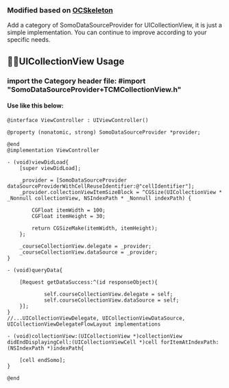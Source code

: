 ### Modified based on [OCSkeleton](https://github.com/mayqiyue/OCSkeleton)

Add a category of SomoDataSourceProvider for UICollectionView, it is just a simple implementation. You can continue to improve according to your specific needs.

## 👩‍💻UICollectionView Usage

### import the Category header file:  \#import \"SomoDataSourceProvider+TCMCollectionView.h\"

#### Use like this below:

```ObjC
@interface ViewController : UIViewController()

@property (nonatomic, strong) SomoDataSourceProvider *provider;

@end
@implementation ViewController

- (void)viewDidLoad{
    [super viewDidLoad];
    
    _provider = [SomoDataSourceProvider dataSourceProviderWithCellReuseIdentifier:@"cellIdentifier"];
    _provider.collectionViewItemSizeBlock = ^CGSize(UICollectionView * _Nonnull collectionView, NSIndexPath * _Nonnull indexPath) {
      
        CGFloat itemWidth = 100;
        CGFloat itemHeight = 30;

        return CGSizeMake(itemWidth, itemHeight);
    };
    
    _courseCollectionView.delegate = _provider;
    _courseCollectionView.dataSource = _provider;
}

- (void)queryData{

    [Request getDataSuccess:^(id responseObject){
       
            self.courseCollectionView.delegate = self;
            self.courseCollectionView.dataSource = self;
    }];
}
//...UICollectionViewDelegate, UICollectionViewDataSource, UICollectionViewDelegateFlowLayout implementations

- (void)collectionView:(UICollectionView *)collectionView didEndDisplayingCell:(UICollectionViewCell *)cell forItemAtIndexPath:(NSIndexPath *)indexPath{
    
    [cell endSomo];
}

@end

```
